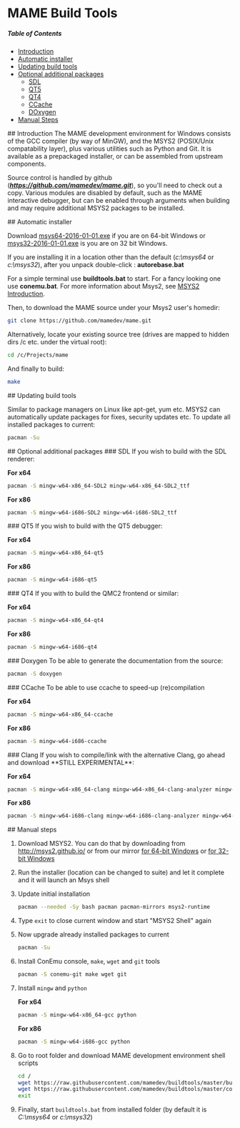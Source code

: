 # MAME Build Tools

##### Table of Contents  
* [Introduction](#introduction)
* [Automatic installer](#automatic)  
* [Updating build tools](#updating)  
* [Optional additional packages](#optional)  
  * [SDL](#optional-sdl)  
  * [QT5](#optional-qt5)  
  * [QT4](#optional-qt4)  
  * [CCache](#optional-ccache)  
  * [DOxygen](#optional-doxygen)  
* [Manual Steps](#manual)

<a name="introduction"/>
## Introduction
The MAME development environment for Windows consists of the GCC compiler (by way of MinGW), and the MSYS2 (POSIX/Unix compatability layer), plus various utilities such as Python and Git. It is available as a prepackaged installer, or can be assembled from upstream components. 

Source control is handled by github (***https://github.com/mamedev/mame.git***), so you'll need to check out a copy.
Various modules are disabled by default, such as the MAME interactive debugger, but can be enabled through arguments when building and may require additional MSYS2 packages to be installed.

<a name="automatic"/>
## Automatic installer

Download [msys64-2016-01-01.exe](https://github.com/mamedev/buildtools/releases/download/1.0/msys64-2016-01-01.exe) if you are on 64-bit Windows
or [msys32-2016-01-01.exe](https://github.com/mamedev/buildtools/releases/download/1.0/msys32-2016-01-01.exe) is you are on 32 bit Windows.

If you are installing it in a location other than the default (*c:\msys64* or *c:\msys32*), after you unpack double-click : **autorebase.bat**

For a simple terminal use **buildtools.bat**  to start. For a fancy looking one use **conemu.bat**. For more information about Msys2, see [MSYS2 Introduction](http://sourceforge.net/p/msys2/wiki/MSYS2%20introduction/).

Then, to download the MAME source under your Msys2 user's homedir:
```sh
git clone https://github.com/mamedev/mame.git
```

Alternatively, locate your existing source tree (drives are mapped to hidden dirs /c etc. under the virtual root):
```sh
cd /c/Projects/mame
```

And finally to build:
```sh
make
```

<a name="updating"/>
## Updating build tools

Similar to package managers on Linux like apt-get, yum etc. MSYS2 can automatically update packages for fixes, security updates etc.
To update all installed packages to current:

```sh
pacman -Su
```

<a name="optional"/>
## Optional additional packages

<a name="optional-sdl"/>
### SDL
If you wish to build with the SDL renderer:

   **For x64**
   ```sh
   pacman -S mingw-w64-x86_64-SDL2 mingw-w64-x86_64-SDL2_ttf
   ```

   **For x86**
   ```sh
   pacman -S mingw-w64-i686-SDL2 mingw-w64-i686-SDL2_ttf
   ```

<a name="optional-qt5"/>
### QT5
If you wish to build with the QT5 debugger:

   **For x64**
   ```sh
   pacman -S mingw-w64-x86_64-qt5
   ```

   **For x86**
   ```sh
   pacman -S mingw-w64-i686-qt5
   ```

<a name="optional-qt4"/>
### QT4
If you with to build the QMC2 frontend or similar:

   **For x64**
   ```sh
   pacman -S mingw-w64-x86_64-qt4
   ```

   **For x86**
   ```sh
   pacman -S mingw-w64-i686-qt4
   ```

<a name="optional-doxygen"/>
### Doxygen
To be able to generate the documentation from the source:

   ```sh
   pacman -S doxygen 
   ```

<a name="optional-ccache"/>
### CCache
To be able to use ccache to speed-up (re)compilation

   **For x64**
   ```sh
   pacman -S mingw-w64-x86_64-ccache 
   ```

   **For x86**
   ```sh
   pacman -S mingw-w64-i686-ccache 
   ```

<a name="optional-clang"/>
### Clang
If you wish to compile/link with the alternative Clang, go ahead and download **STILL EXPERIMENTAL**:
 
   **For x64**
   ```sh
   pacman -S mingw-w64-x86_64-clang mingw-w64-x86_64-clang-analyzer mingw-w64-x86_64-clang-tools-extra 
   ```

   **For x86**
   ```sh
   pacman -S mingw-w64-i686-clang mingw-w64-i686-clang-analyzer mingw-w64-i686-clang-tools-extra
   ```

<a name="manual"/>
## Manual steps

1. Download MSYS2. You can do that by downloading from http://msys2.github.io/ or
   from our mirror [for 64-bit Windows](https://github.com/mamedev/buildtools/releases/download/1.0/msys2-x86_64-20150916.exe) or [for 32-bit Windows](https://github.com/mamedev/buildtools/releases/download/1.0/msys2-i686-20150916.exe)

2. Run the installer (location can be changed to suite) and let it complete and it will launch an Msys shell

3. Update initial installation

   ```sh
   pacman --needed -Sy bash pacman pacman-mirrors msys2-runtime
   ```

4. Type `exit` to close current window and start "MSYS2 Shell" again 

5. Now upgrade already installed packages to current

   ```sh
   pacman -Su
   ```

6. Install ConEmu console, `make`, `wget` and `git` tools

   ```sh
   pacman -S conemu-git make wget git
   ```

7. Install `mingw` and `python`

   **For x64**
   ```sh
   pacman -S mingw-w64-x86_64-gcc python
   ```

   **For x86**
   ```sh
   pacman -S mingw-w64-i686-gcc python
   ```

8. Go to root folder and download MAME development environment shell scripts

   ```sh
   cd /
   wget https://raw.githubusercontent.com/mamedev/buildtools/master/buildtools.bat
   wget https://raw.githubusercontent.com/mamedev/buildtools/master/conemu.bat
   exit
   ```

9. Finally, start  ```buildtools.bat``` from installed folder (by default it is *C:\msys64* or *c:\msys32*)
